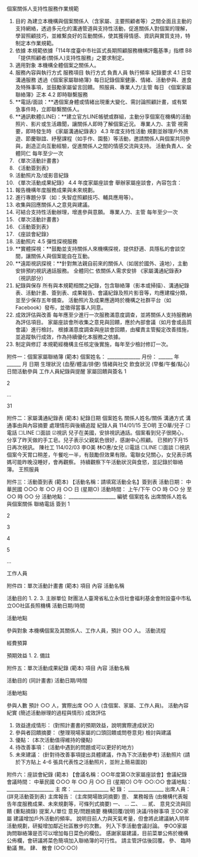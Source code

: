 個案關係人支持性服務作業規範
1. 目的
為建立本機構與個案關係人（含家屬、主要照顧者等）之間全面且主動的支持網絡，透過多元化的溝通管道與支持性活動，促進關係人對個案的理解，學習照顧技巧，並維繫良好的互動關係，使其獲得情感、資訊與實質支持，特制定本作業規範。
2. 依據
本規範依據「114年度臺中市社區式長期照顧服務機構評鑑基準」指標 B8「提供照顧者(關係人)支持性服務」之要求制定。
3. 適用對象
本機構全體個案之關係人。
4. 服務內容與執行方式
服務項目
執行方式
負責人員
執行頻率
紀錄要求
4.1 日常溝通服務
透過《個案家屬聯絡簿》每日記錄個案健康、情緒、活動參與、進食及特殊事項，並鼓勵家屬留言回饋。
照服員、專業人力/主管
每日
《個案家屬聯絡簿》正本
4.2 即時聯繫服務
1. **電話/面談：**遇個案身體或情緒出現重大變化、需討論照顧計畫，或有緊急事件時，立即聯繫關係人。
2. **通訊軟體(LINE)：**建立官方LINE帳號或群組，主動分享個案在機構的活動照片、影片或生活趣聞，讓關係人即時了解個案近況。
專業人力、主管
視需要，即時發生時
《家屬溝通紀錄表》
4.3 年度支持性活動
規劃並辦理戶外旅遊、節慶聯誼、紓壓課程（如手作、園藝）等活動，邀請關係人與個案共同參與，創造正向互動經驗，促進關係人之間的情感交流與支持。
活動負責人、全體同仁
每年至少一次
1. 《單次活動計畫書》
2. 《活動簽到表》
3. 活動照片及/或影音紀錄
4. 《單次活動成果紀錄》
4.4 年度家屬座談會
舉辦家屬座談會，內容包含：
1. 報告機構年度服務成果與未來規劃。
2. 進行專題分享（如：失智症照顧技巧、輔具應用等）。
3. 收集與回應關係人之意見與建議。
4. 可結合支持性活動辦理，增進參與意願。
專業人力、主管
每年至少一次
1. 《單次活動計畫書》
2. 《活動簽到表》
3. 《座談會紀錄》
4. 活動照片
4.5 彈性探視服務
1. **實體探視：**鼓勵並支持關係人來機構探視，提供舒適、具隱私的會談空間，讓關係人與個案能自在互動。
2. **遠距視訊探視：**針對無法親自前來的關係人（如居於國外、遠地），主動安排預約視訊通話服務。
全體同仁
依關係人需求安排
《家屬溝通紀錄表》（視訊部分）
5. 紀錄與保存
所有與本規範相關之紀錄，包含聯絡簿（影本或掃描）、溝通紀錄表、活動計畫、簽到表、成果報告、會議紀錄及照片影音等，均應建檔分類，並至少保存五年備查。
活動照片及成果應適時於機構之社群平台（如Facebook）發布，並徵得當事人同意。
6. 成效評估與改善
每年應至少進行一次服務滿意度調查，並將關係人支持服務納為評估項目。
家屬座談會所收集之意見與回饋，應於內部會議（如月會或品質會議）進行檢討。
根據滿意度調查與座談會回饋，由權責主管擬定改善措施，並追蹤執行成效，作為持續優化本服務之依據。
7. 制定與修訂
本規範經機構主任核定後實施，每年至少檢討修訂一次。

附件一：個案家屬聯絡簿 (範本)
個案姓名： ______________ 月份： ______ 年 ______ 月
日期
生理狀況 (血壓/體溫/排便)
情緒與社交
飲食狀況 (早餐/午餐/點心)
日間活動參與
工作人員紀錄與提醒
家屬回饋與簽名
1






2






...






31







附件二：家屬溝通紀錄表 (範本)
紀錄日期
個案姓名
關係人姓名/關係
溝通方式
溝通事由與內容摘要
處理情形與後續追蹤
紀錄人員
114/01/15
王O明
王O華/兒子
☐電話
☐LINE
☐面談
☑視訊
兒子在美國，安排視訊通話。個案看到兒子很開心，分享了昨天做的手工皂。兒子表示父親氣色很好，感謝中心照顧。
已預約下月15日再次視訊。
陳社工
114/02/03
李O美
林O惠/女兒
☑電話
☐LINE
☐面談
☐視訊
個案今天胃口稍差，午餐吃一半，有鼓勵但效果有限。電聯女兒關心，女兒表示媽媽可能昨晚沒睡好，會再觀察。
持續觀察下午活動狀況與食慾，並記錄於聯絡簿。
王照服員

附件三：活動簽到表 (範本)
【活動名稱：請填寫活動全名】簽到表
活動日期： 中華民國 ○○○ 年 ○○ 月 ○○ 日 (星期○)
活動時間： 上午/下午 ○○ 時 ○○ 分 至 ○○ 時 ○○ 分
活動地點： ____________________
編號
個案姓名
出席關係人姓名
與個案關係
聯絡電話
簽到
1





2





3





4





5





...





工作人員






附件四：單次活動計畫書 (範本)
項目
內容
活動名稱

活動目的
1.
2.
3.
主辦單位
財團法人臺灣省私立永信社會福利基金會附設臺中市私立ΟΟ社區長照機構
活動日期/時間

活動地點

參與對象
本機構個案及其關係人、工作人員，預計 ○○ 人。
活動流程

經費預算

預期效益
1.
2.
備註


附件五：單次活動成果紀錄 (範本)
項目
內容
活動名稱

活動目的
(同計畫書)
活動日期/時間

活動地點

參與人數
預計 ○○ 人，實際出席 ○○ 人 (含個案、家屬、工作人員)。
活動內容紀實
(簡述活動辦理的過程與情形)
成效評估
1. 效益達成情形： (對照計畫書的預期效益，說明實際達成狀況)
2. 參與者回饋摘要： (整理現場家屬的口頭回饋或問卷意見)
檢討與建議
1. 優點： (本次活動值得維持的優點)
2. 待改善事項： (活動中遇到的問題或可以更好的地方)
3. 未來建議： (針對待改善事項提出具體建議，作為下次活動參考)
活動照片
(請於下方貼上 4-6 張具代表性之活動照片，並附上簡易圖說)

附件六：座談會紀錄 (範本)
【會議名稱：○○年度第○次家屬座談會】會議紀錄
會議時間： 中華民國 ○○○ 年 ○○ 月 ○○ 日 (星期○) ○午 ○○:○○
會議地點： ____________________
主 席： _______________ 紀 錄： _______________
出席人員： (詳見活動簽到表)
主席報告： (主席開場致詞摘要)
壹、 業務報告
(由機構代表報告年度服務成果、未來規劃等，可條列式摘要)
一、 ...
二、 ...
貳、 意見交流與回饋 (重點摘錄)
提案人/單位
意見/問題摘要
機構回覆/說明
決議/待辦事項
王OO家屬
建議增加戶外活動的頻率。
說明目前人力與天氣考量，但會將此建議納入明年活動規劃，研擬增加鄰近社區散步的次數。
列入下季活動會議討論。
李OO家屬
詢問聯絡簿是否可以增加每日菜色的欄位。
感謝家屬建議，目前菜單公佈於機構公佈欄，會研議將菜色簡項加入聯絡簿的可行性。
請主管評估後回覆。
參、 臨時動議
無。
肆、 散會 (○○:○○)